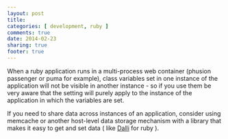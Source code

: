 ```yaml
---
layout: post
title: 
categories: [ development, ruby ]
comments: true
date: 2014-02-23
sharing: true
footer: true
---
```

When a ruby application runs in a multi-process web container (phusion passenger or puma for example), class variables set in one
instance of the application will not be visible in another instance - so if you use them be very aware that the setting will purely 
apply to the instance of the application in which the variables are set.

If you need to share data across instances of an application, consider using memcache or another host-level data storage mechanism 
with a library that makes it easy to get and set data ( like [Dalli](https://github.com/mperham/dalli) for ruby ).
